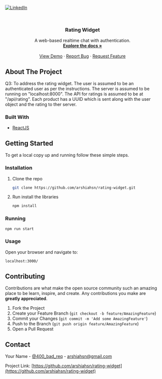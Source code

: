 [![LinkedIn][linkedin-shield]][linkedin-url]



<!-- PROJECT LOGO -->
<br />
<p align="center">

  <h3 align="center">Rating Widget</h3>

  <p align="center">
    A web-based realtime chat with authentication.
    <br />
    <a href="https://github.com/arshiahsn/rating-widget"><strong>Explore the docs »</strong></a>
    <br />
    <br />
    <a href="https://github.com/arshiahsn/arshiahsn.github.io/blob/master/rating-widget.gif">View Demo</a>
    ·
    <a href="https://github.com/arshiahsn/rating-widget/issues">Report Bug</a>
    ·
    <a href="https://github.com/arshiahsn/rating-widget/issues">Request Feature</a>
  </p>
</p>




<!-- ABOUT THE PROJECT -->
## About The Project

Q3: To address the rating widget.
The user is assumed to be an authenticated user as per the instructions.
The server is assumed to be running on "localhost:8000".
The API for ratings is assumed to be at "/api/rating".
Each product has a UUID which is sent along with the user object and the rating to ther server.


### Built With

* [ReactJS](https://reactjs.org)



<!-- GETTING STARTED -->
## Getting Started

To get a local copy up and running follow these simple steps.


### Installation

1. Clone the repo
   ```sh
   git clone https://github.com/arshiahsn/rating-widget.git
   ```
2. Run install the libraries
   ```sh
   npm install
   ```
   
### Running

  ```sh
  npm run start
  ```
  
### Usage
Open your browser and navigate to:

  ```sh
  localhost:3000/
  ```


<!-- CONTRIBUTING -->
## Contributing

Contributions are what make the open source community such an amazing place to be learn, inspire, and create. Any contributions you make are **greatly appreciated**.

1. Fork the Project
2. Create your Feature Branch (`git checkout -b feature/AmazingFeature`)
3. Commit your Changes (`git commit -m 'Add some AmazingFeature'`)
4. Push to the Branch (`git push origin feature/AmazingFeature`)
5. Open a Pull Request





<!-- CONTACT -->
## Contact

Your Name - [@400_bad_req](https://twitter.com/400_bad_req) - arshiahsn@gmail.com

Project Link: [https://github.com/arshiahsn/rating-widget](https://github.com/arshiahsn/rating-widget)




<!-- MARKDOWN LINKS & IMAGES -->
<!-- https://www.markdownguide.org/basic-syntax/#reference-style-links -->
[contributors-shield]: https://img.shields.io/github/contributors/arshiahsn/repo.svg?style=for-the-badge
[contributors-url]: https://github.com/arshiahsn/repo/graphs/contributors
[forks-shield]: https://img.shields.io/github/forks/arshiahsn/repo.svg?style=for-the-badge
[forks-url]: https://github.com/arshiahsn/repo/network/members
[stars-shield]: https://img.shields.io/github/stars/arshiahsn/repo.svg?style=for-the-badge
[stars-url]: https://github.com/arshiahsn/repo/stargazers
[issues-shield]: https://img.shields.io/github/issues/arshiahsn/repo.svg?style=for-the-badge
[issues-url]: https://github.com/arshiahsn/repo/issues
[license-shield]: https://img.shields.io/github/license/arshiahsn/repo.svg?style=for-the-badge
[license-url]: https://github.com/arshiahsn/simple_api/blob/main/LICENSE
[linkedin-shield]: https://img.shields.io/badge/-LinkedIn-black.svg?style=for-the-badge&logo=linkedin&colorB=555
[linkedin-url]: https://linkedin.com/in/arshiahsn
